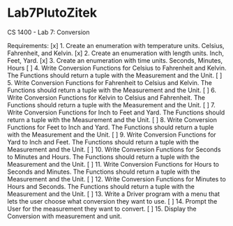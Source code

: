 # Lab7PlutoZitek
CS 1400 - Lab 7: Conversion

Requirements:
[x] 1. Create an enumeration with temperature units. Celsius, Fahrenheit, and Kelvin.
[x] 2. Create an enumeration with length units. Inch, Feet, Yard.
[x] 3. Create an enumeration with time units. Seconds, Minutes, Hours
[ ] 4. Write Conversion Functions for Celsius to Fahrenheit and Kelvin. The Functions should return a tuple with the Measurement and the Unit.
[ ] 5. Write Conversion Functions for Fahrenheit to Celsius and Kelvin. The Functions should return a tuple with the Measurement and the Unit.
[ ] 6. Write Conversion Functions for Kelvin to Celsius and Fahrenheit. The Functions should return a tuple with the Measurement and the Unit.
[ ] 7. Write Conversion Functions for Inch to Feet and Yard. The Functions should return a tuple with the Measurement and the Unit.
[ ] 8. Write Conversion Functions for Feet to Inch and Yard. The Functions should return a tuple with the Measurement and the Unit.
[ ] 9. Write Conversion Functions for Yard to Inch and Feet. The Functions should return a tuple with the Measurement and the Unit.
[ ] 10. Write Conversion Functions for Seconds to Minutes and Hours. The Functions should return a tuple with the Measurement and the Unit.
[ ] 11. Write Conversion Functions for Hours to Seconds and Minutes. The Functions should return a tuple with the Measurement and the Unit.
[ ] 12. Write Conversion Functions for Minutes to Hours and Seconds. The Functions should return a tuple with the Measurement and the Unit.
[ ] 13. Write a Driver program with a menu that lets the user choose what conversion they want to use.
[ ] 14. Prompt the User for the measurement they want to convert.
[ ] 15. Display the Conversion with measurement and unit.
